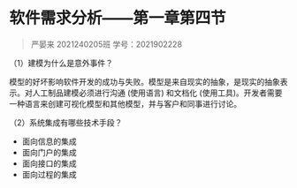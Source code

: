 # 软件需求分析——第一章第四节

> 严晏来 2021240205班 学号：2021902228

（1）建模为什么是意外事件？

模型的好坏影响软件开发的成功与失败。模型是来自现实的抽象，是现实的抽象表示。对人工制品建模必须进行沟通 (使用语言) 和文档化 (使用工具)。开发者需要一种语言来创建可视化模型和其他模型，并与客户和同事进行讨论。

（2）系统集成有哪些技术手段？

- 面向信息的集成
- 面向门户的集成
- 面向接口的集成
- 面向过程的集成